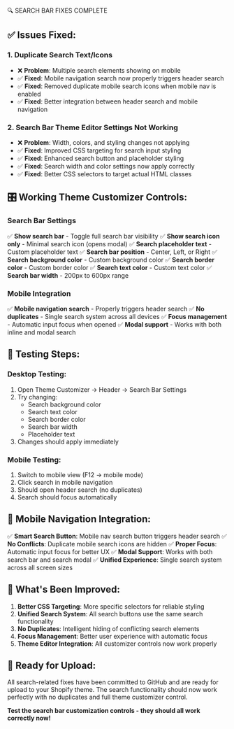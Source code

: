 🔍 SEARCH BAR FIXES COMPLETE

## ✅ Issues Fixed:

### 1. **Duplicate Search Text/Icons**
- ❌ **Problem**: Multiple search elements showing on mobile
- ✅ **Fixed**: Mobile navigation search now properly triggers header search
- ✅ **Fixed**: Removed duplicate mobile search icons when mobile nav is enabled
- ✅ **Fixed**: Better integration between header search and mobile navigation

### 2. **Search Bar Theme Editor Settings Not Working**
- ❌ **Problem**: Width, colors, and styling changes not applying
- ✅ **Fixed**: Improved CSS targeting for search input styling
- ✅ **Fixed**: Enhanced search button and placeholder styling
- ✅ **Fixed**: Search width and color settings now apply correctly
- ✅ **Fixed**: Better CSS selectors to target actual HTML classes

## 🎛️ Working Theme Customizer Controls:

### **Search Bar Settings**
✅ **Show search bar** - Toggle full search bar visibility
✅ **Show search icon only** - Minimal search icon (opens modal)
✅ **Search placeholder text** - Custom placeholder text
✅ **Search bar position** - Center, Left, or Right
✅ **Search background color** - Custom background color
✅ **Search border color** - Custom border color
✅ **Search text color** - Custom text color
✅ **Search bar width** - 200px to 600px range

### **Mobile Integration**
✅ **Mobile navigation search** - Properly triggers header search
✅ **No duplicates** - Single search system across all devices
✅ **Focus management** - Automatic input focus when opened
✅ **Modal support** - Works with both inline and modal search

## 🧪 Testing Steps:

### **Desktop Testing:**
1. Open Theme Customizer → Header → Search Bar Settings
2. Try changing:
   - Search background color
   - Search text color
   - Search border color
   - Search bar width
   - Placeholder text
3. Changes should apply immediately

### **Mobile Testing:**
1. Switch to mobile view (F12 → mobile mode)
2. Click search in mobile navigation
3. Should open header search (no duplicates)
4. Search should focus automatically

## 📱 Mobile Navigation Integration:

✅ **Smart Search Button**: Mobile nav search button triggers header search
✅ **No Conflicts**: Duplicate mobile search icons are hidden
✅ **Proper Focus**: Automatic input focus for better UX
✅ **Modal Support**: Works with both search bar and search modal
✅ **Unified Experience**: Single search system across all screen sizes

## 🎯 What's Been Improved:

1. **Better CSS Targeting**: More specific selectors for reliable styling
2. **Unified Search System**: All search buttons use the same search functionality
3. **No Duplicates**: Intelligent hiding of conflicting search elements
4. **Focus Management**: Better user experience with automatic focus
5. **Theme Editor Integration**: All customizer controls now work properly

## 🚀 Ready for Upload:

All search-related fixes have been committed to GitHub and are ready for upload to your Shopify theme. The search functionality should now work perfectly with no duplicates and full theme customizer control.

**Test the search bar customization controls - they should all work correctly now!**
